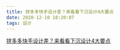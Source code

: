```yaml
---
title: 拼多多快手设计差？来看看下沉设计4大要点
date: 2020-12-10 18:20:07
tags: 设计
---
```



[拼多多快手设计差？来看看下沉设计4大要点](https://mp.weixin.qq.com/s/gEOR9treZ0scn6SIGGN6EA)
